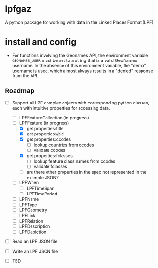 # lpfgaz

A python package for working with data in the Linked Places Format (LPF)

# install and config

- For functions involving the Geonames API, the environment variable `GEONAMES_USER` must be set to a string that is a valid GeoNames username. In the absence of this environment variable, the "demo" username is used, which almost always results in a "denied" response from the API.

## Roadmap

- [ ] Support all LPF complex objects with corresponding python classes, each with intuitive properties for accessing data.
    - [ ] LPFFeatureCollection (in progress)
    - [ ] LPFFeature (in progress)
        - [x] get properties:title
        - [x] get properties:@id
        - [x] get properties:ccodes
            - [ ] lookup countries from ccodes
            - [ ] validate ccodes
        - [x] get properties:fclasses
            - [ ] lookup feature class names from ccodes
            - [ ] validate fclasses
        - [ ] are there other properties in the spec not represented in the example JSON?

    - [ ] LPFWhen
        - [ ] LPFTimeSpan
        - [ ] LPFTimePeriod
    - [ ] LPFName
    - [ ] LPFType
    - [ ] LPFGeometry
    - [ ] LPFLink
    - [ ] LPFRelation
    - [ ] LPFDescription
    - [ ] LPFDepiction

- [ ] Read an LPF JSON file

- [ ] Write an LPF JSON file

- [ ] TBD


